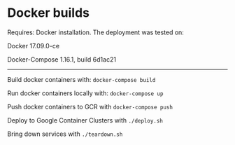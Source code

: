 # Docker builds
Requires: Docker installation. The deployment was tested on:

Docker 17.09.0-ce

Docker-Compose 1.16.1, build 6d1ac21

----------

Build docker containers with: `docker-compose build`

Run docker containers locally with: `docker-compose up`

Push docker containers to GCR with `docker-compose push`

Deploy to Google Container Clusters with `./deploy.sh`

Bring down services with `./teardown.sh`
